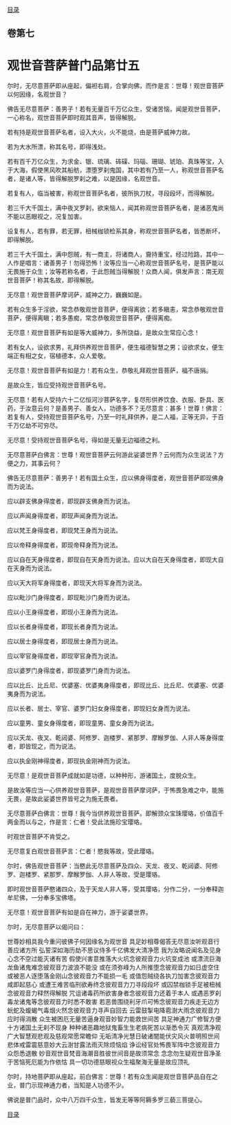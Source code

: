 <div class="menu"><a href="/#/table-of-contents">目录</a></div>
<hgroup>
  <h2>卷第七</h2>
  <h1>观世音菩萨普门品第廿五</h1>
</hgroup>
<p>
  尔时，无尽意菩萨即从座起，偏袒右肩，合掌向佛，而作是言：世尊！观世音菩萨以何因缘，名观世音？
</p>
<p>
  佛告无尽意菩萨：善男子！若有无量百千万亿众生，受诸苦恼，闻是观世音菩萨，一心称名，观世音菩萨即时观其音声，皆得解脱。
</p>
<p>
  若有持是观世音菩萨名者，设入大火，火不能烧，由是菩萨威神力故。
</p>
<p>
  若为大水所漂，称其名号，即得浅处。
</p>
<p>
  若有百千万亿众生，为求金、银、琉璃、砗磲、玛瑙、珊瑚、琥珀、真珠等宝，入于大海，假使黑风吹其船舫，漂堕罗刹鬼国，其中若有乃至一人，称观世音菩萨名者，是诸人等，皆得解脱罗刹之难，以是因缘，名观世音。
</p>
<p>
  若复有人，临当被害，称观世音菩萨名者，彼所执刀杖，寻段段坏，而得解脱。
</p>
<p>
  若三千大千国土，满中夜叉罗刹，欲来恼人，闻其称观世音菩萨名者，是诸恶鬼尚不能以恶眼视之，况复加害。
</p>
<p>
  设复有人，若有罪，若无罪，杻械枷锁检系其身，称观世音菩萨名者，皆悉断坏，即得解脱。
</p>
<p>
  若三千大千国土，满中怨贼，有一商主，将诸商人，齎持重宝，经过险路，其中一人作是唱言：诸善男子！勿得恐怖！汝等应当一心称观世音菩萨名号，是菩萨能以无畏施于众生；汝等若称名者，于此怨贼当得解脱！众商人闻，俱发声言：南无观世音菩萨！称其名故，即得解脱。
</p>
<p>
  无尽意！观世音菩萨摩诃萨，威神之力，巍巍如是。
</p>
<p>
  若有众生多于淫欲，常念恭敬观世音菩萨，便得离欲；若多瞋恚，常念恭敬观世音菩萨，便得离瞋；若多愚痴，常念恭敬观世音菩萨，便得离痴。
</p>
<p>
  无尽意！观世音菩萨有如是等大威神力，多所饶益，是故众生常应心念！
</p>
<p>
  若有女人，设欲求男，礼拜供养观世音菩萨，便生福德智慧之男；设欲求女，便生端正有相之女，宿植德本，众人爱敬。
</p>
<p>
  无尽意！观世音菩萨有如是力！若有众生，恭敬礼拜观世音菩萨，福不唐捐。
</p>
<p>
  是故众生，皆应受持观世音菩萨名号。
</p>
<p>
  无尽意！若有人受持六十二亿恒河沙菩萨名字，复尽形供养饮食、衣服、卧具、医药，于汝意云何？是善男子、善女人，功德多不？无尽意言：甚多！世尊！佛言：若复有人，受持观世音菩萨名号，乃至一时礼拜供养，是二人福，正等无异，于百千万亿劫不可穷尽。
</p>
<p>
  无尽意！受持观世音菩萨名号，得如是无量无边福德之利。
</p>
<p>
  无尽意菩萨白佛言：世尊！观世音菩萨云何游此娑婆世界？云何而为众生说法？方便之力，其事云何？
</p>
<p>
  佛告无尽意菩萨：善男子！若有国土众生，应以佛身得度者，观世音菩萨即现佛身而为说法。
</p>
<p>
  应以辟支佛身得度者，即现辟支佛身而为说法。
</p>
<p>
  应以声闻身得度者，即现声闻身而为说法。
</p>
<p>
  应以梵王身得度者，即现梵王身而为说法。
</p>
<p>
  应以帝释身得度者，即现帝释身而为说法。
</p>
<p>
  应以自在天身得度者，即现自在天身而为说法。应以大自在天身得度者，即现大自在天身而为说法。
</p>
<p>
  应以天大将军身得度者，即现天大将军身而为说法。
</p>
<p>
  应以毗沙门身得度者，即现毗沙门身而为说法。
</p>
<p>
  应以小王身得度者，即现小王身而为说法。
</p>
<p>
  应以长者身得度者，即现长者身而为说法。
</p>
<p>
  应以居士身得度者，即现居士身而为说法。
</p>
<p>
  应以宰官身得度者，即现宰官身而为说法。
</p>
<p>
  应以婆罗门身得度者，即现婆罗门身而为说法。
</p>
<p>
  应以比丘、比丘尼、优婆塞、优婆夷身得度者，即现比丘、比丘尼、优婆塞、优婆夷身而为说法。
</p>
<p>
  应以长者、居士、宰官、婆罗门妇女身得度者，即现妇女身而为说法。
</p>
<p>
  应以童男、童女身得度者，即现童男、童女身而为说法。
</p>
<p>
  应以天龙、夜叉、乾闼婆、阿修罗、迦楼罗、紧那罗、摩睺罗伽、人非人等身得度者，即皆现之，而为说法。
</p>
<p>
  应以执金刚神得度者，即现执金刚神而为说法。
</p>
<p>
  无尽意！是观世音菩萨成就如是功德，以种种形，游诸国土，度脱众生。
</p>
<p>
  是故汝等应当一心供养观世音菩萨，是观世音菩萨摩诃萨，于怖畏急难之中，能施无畏，是故此娑婆世界皆号之为施无畏者。
</p>
<p>
  无尽意菩萨白佛言：世尊！我今当供养观世音菩萨。即解颈众宝珠璎珞，价值百千两金而以与之，作是言：仁者！受此法施珍宝璎珞。
</p>
<p>
  时观世音菩萨不肯受之。
</p>
<p>
  无尽意复白观世音菩萨言：仁者！愍我等故，受此璎珞。
</p>
<p>
  尔时，佛告观世音菩萨：当愍此无尽意菩萨及四众、天龙、夜叉、乾闼婆、阿修罗、迦楼罗、紧那罗、摩睺罗伽、人非人等故，受是璎珞。
</p>
<p>
  即时观世音菩萨愍诸四众，及于天龙人非人等，受其璎珞，分作二分，一分奉释迦牟尼佛，一分奉多宝佛塔。
</p>
<p>
  无尽意！观世音菩萨有如是自在神力，游于娑婆世界。
</p>
<p>
  尔时，无尽意菩萨以偈问曰：
</p>
<div class="commentary">
  <span class="commentary__sentence">世尊妙相具</span
  ><span class="commentary__sentence">我今重问彼</span
  ><span class="commentary__sentence">佛子何因缘</span
  ><span class="commentary__sentence">名为观世音</span>
  <span class="commentary__sentence">具足妙相尊</span
  ><span class="commentary__sentence">偈答无尽意</span
  ><span class="commentary__sentence">汝听观音行</span
  ><span class="commentary__sentence">善应诸方所</span>
  <span class="commentary__sentence">弘誓深如海</span
  ><span class="commentary__sentence">历劫不思议</span
  ><span class="commentary__sentence">侍多千亿佛</span
  ><span class="commentary__sentence">发大清净愿</span>
  <span class="commentary__sentence">我为汝略说</span
  ><span class="commentary__sentence">闻名及见身</span
  ><span class="commentary__sentence">心念不空过</span
  ><span class="commentary__sentence">能灭诸有苦</span>
  <span class="commentary__sentence">假使兴害意</span
  ><span class="commentary__sentence">推落大火坑</span
  ><span class="commentary__sentence">念彼观音力</span
  ><span class="commentary__sentence">火坑变成池</span>
  <span class="commentary__sentence">或漂流巨海</span
  ><span class="commentary__sentence">龙鱼诸鬼难</span
  ><span class="commentary__sentence">念彼观音力</span
  ><span class="commentary__sentence">波浪不能没</span>
  <span class="commentary__sentence">或在须弥峰</span
  ><span class="commentary__sentence">为人所推堕</span
  ><span class="commentary__sentence">念彼观音力</span
  ><span class="commentary__sentence">如日虚空住</span>
  <span class="commentary__sentence">或被恶人逐</span
  ><span class="commentary__sentence">堕落金刚山</span
  ><span class="commentary__sentence">念彼观音力</span
  ><span class="commentary__sentence">不能损一毛</span>
  <span class="commentary__sentence">或值怨贼绕</span
  ><span class="commentary__sentence">各执刀加害</span
  ><span class="commentary__sentence">念彼观音力</span
  ><span class="commentary__sentence">咸即起慈心</span>
  <span class="commentary__sentence">或遭王难苦</span
  ><span class="commentary__sentence">临刑欲寿终</span
  ><span class="commentary__sentence">念彼观音力</span
  ><span class="commentary__sentence">刀寻段段坏</span>
  <span class="commentary__sentence">或囚禁枷锁</span
  ><span class="commentary__sentence">手足被杻械</span
  ><span class="commentary__sentence">念彼观音力</span
  ><span class="commentary__sentence">释然得解脱</span>
  <span class="commentary__sentence">咒诅诸毒药</span
  ><span class="commentary__sentence">所欲害身者</span
  ><span class="commentary__sentence">念彼观音力</span
  ><span class="commentary__sentence">还着于本人</span>
  <span class="commentary__sentence">或遇恶罗刹</span
  ><span class="commentary__sentence">毒龙诸鬼等</span
  ><span class="commentary__sentence">念彼观音力</span
  ><span class="commentary__sentence">时悉不敢害</span>
  <span class="commentary__sentence">若恶兽围绕</span
  ><span class="commentary__sentence">利牙爪可怖</span
  ><span class="commentary__sentence">念彼观音力</span
  ><span class="commentary__sentence">疾走无边方</span>
  <span class="commentary__sentence">蚖蛇及蝮蝎</span
  ><span class="commentary__sentence">气毒烟火然</span
  ><span class="commentary__sentence">念彼观音力</span
  ><span class="commentary__sentence">寻声自回去</span>
  <span class="commentary__sentence">云雷鼓掣电</span
  ><span class="commentary__sentence">降雹澍大雨</span
  ><span class="commentary__sentence">念彼观音力</span
  ><span class="commentary__sentence">应时得消散</span>
  <span class="commentary__sentence">众生被困厄</span
  ><span class="commentary__sentence">无量苦逼身</span
  ><span class="commentary__sentence">观音妙智力</span
  ><span class="commentary__sentence">能救世间苦</span>
  <span class="commentary__sentence">具足神通力</span
  ><span class="commentary__sentence">广修智方便</span
  ><span class="commentary__sentence">十方诸国土</span
  ><span class="commentary__sentence">无刹不现身</span>
  <span class="commentary__sentence">种种诸恶趣</span
  ><span class="commentary__sentence">地狱鬼畜生</span
  ><span class="commentary__sentence">生老病死苦</span
  ><span class="commentary__sentence">以渐悉令灭</span>
  <span class="commentary__sentence">真观清净观</span
  ><span class="commentary__sentence">广大智慧观</span
  ><span class="commentary__sentence">悲观及慈观</span
  ><span class="commentary__sentence">常愿常瞻仰</span>
  <span class="commentary__sentence">无垢清净光</span
  ><span class="commentary__sentence">慧日破诸闇</span
  ><span class="commentary__sentence">能伏灾风火</span
  ><span class="commentary__sentence">普明照世间</span>
  <span class="commentary__sentence">悲体戒雷震</span
  ><span class="commentary__sentence">慈意妙大云</span
  ><span class="commentary__sentence">澍甘露法雨</span
  ><span class="commentary__sentence">灭除烦恼焰</span>
  <span class="commentary__sentence">诤讼经官处</span
  ><span class="commentary__sentence">怖畏军阵中</span
  ><span class="commentary__sentence">念彼观音力</span
  ><span class="commentary__sentence">众怨悉退散</span>
  <span class="commentary__sentence">妙音观世音</span
  ><span class="commentary__sentence">梵音海潮音</span
  ><span class="commentary__sentence">胜彼世间音</span
  ><span class="commentary__sentence">是故须常念</span>
  <span class="commentary__sentence">念念勿生疑</span
  ><span class="commentary__sentence">观世音净圣</span
  ><span class="commentary__sentence">于苦恼死厄</span
  ><span class="commentary__sentence">能为作依怙</span>
  <span class="commentary__sentence">具一切功德</span
  ><span class="commentary__sentence">慈眼视众生</span
  ><span class="commentary__sentence">福聚海无量</span
  ><span class="commentary__sentence">是故应顶礼</span>
</div>
<p>
  尔时，持地菩萨即从座起，前白佛言：世尊！若有众生闻是观世音菩萨品自在之业，普门示现神通力者，当知是人功德不少。
</p>
<p>
  佛说是普门品时，众中八万四千众生，皆发无等等阿耨多罗三藐三菩提心。
</p>
<div class="menu"><a href="/#/table-of-contents">目录</a></div>
